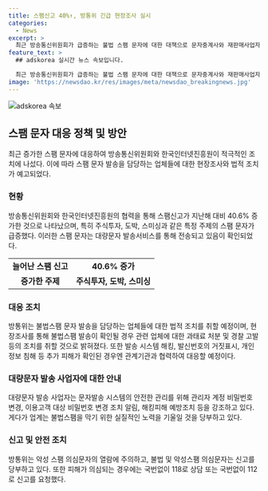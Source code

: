 ```yaml
---
title: 스팸신고 40%↑, 방통위 긴급 현장조사 실시
categories:
  - News
excerpt: >
  최근 방송통신위원회가 급증하는 불법 스팸 문자에 대한 대책으로 문자중계사와 재판매사업자에 대한 현장조사를 실시하고 있다. 스팸신고가 크게 증가하면서 주식투자, 도박, 스미싱과 같은 내용의 불법스팸이 증가했으며, 이에 따라 방통위는 긴급 점검 및 조사를 실시하고 있다. 불법스팸 발송이 확인되면 법적 처분 및 경찰고발 등을 통해 대응하고 있으며, 관련 피해 예방조치를 위해 과학기술정보통신부 등과 협력하고 있다. 방통위는 대량문자 발송 사업자에 대해 안전한 관리를 당부하고, 불법스팸에 대한 고객 보호를 강조하고 있다.
feature_text: >
  ## adskorea 실시간 뉴스 속보입니다.

  최근 방송통신위원회가 급증하는 불법 스팸 문자에 대한 대책으로 문자중계사와 재판매사업자에 대한 현장조사를 실시하고 있다. 스팸신고가 크게 증가하면서 주식투자, 도박, 스미싱과 같은 내용의 불법스팸이 증가했으며, 이에 따라 방통위는 긴급 점검 및 조사를 실시하고 있다. 불법스팸 발송이 확인되면 법적 처분 및 경찰고발 등을 통해 대응하고 있으며, 관련 피해 예방조치를 위해 과학기술정보통신부 등과 협력하고 있다. 방통위는 대량문자 발송 사업자에 대해 안전한 관리를 당부하고, 불법스팸에 대한 고객 보호를 강조하고 있다.
image: 'https://newsdao.kr/res/images/meta/newsdao_breakingnews.jpg'
---
```


<p><img src="https://newsdao.kr/res/images/meta/newsdao_breakingnews.jpg" alt="adskorea 속보" /></p>

<h2 data-ke-size="size26">스팸 문자 대응 정책 및 방안</h2>

<p data-ke-size="size16">최근 증가한 스팸 문자에 대응하여 방송통신위원회와 한국인터넷진흥원이 적극적인 조치에 나섰다. 이에 따라 스팸 문자 발송을 담당하는 업체들에 대한 현장조사와 법적 조치가 예고되었다.</p>

<h3>현황</h3>

<p data-ke-size="size16">방송통신위원회와 한국인터넷진흥원의 협력을 통해 스팸신고가 지난해 대비 40.6% 증가한 것으로 나타났으며, 특히 주식투자, 도박, 스미싱과 같은 특정 주제의 스팸 문자가 급증했다. 이러한 스팸 문자는 대량문자 발송서비스를 통해 전송되고 있음이 확인되었다.</p>

<table>
    <tr>
        <td style="text-align: center; height: 17px;"><b>늘어난 스팸 신고</b></td>
        <td style="text-align: center; height: 17px;"><b>40.6% 증가</b></td>
    </tr>
    <tr>
        <td style="text-align: center; height: 17px;"><b>증가한 주제</b></td>
        <td style="text-align: center; height: 17px;"><b>주식투자, 도박, 스미싱</b></td>
    </tr>
</table>

<h3>대응 조치</h3>

<p data-ke-size="size16">방통위는 불법스팸 문자 발송을 담당하는 업체들에 대한 법적 조치를 취할 예정이며, 현장조사를 통해 불법스팸 발송이 확인될 경우 관련 업체에 대한 과태료 처분 및 경찰 고발 등의 조치를 취할 것으로 밝혀졌다. 또한 발송 시스템 해킹, 발신번호의 거짓표시, 개인정보 침해 등 추가 피해가 확인된 경우엔 관계기관과 협력하여 대응할 예정이다.</p>

<h3>대량문자 발송 사업자에 대한 안내</h3>

<p data-ke-size="size16">대량문자 발송 사업자는 문자발송 시스템의 안전한 관리를 위해 관리자 계정 비밀번호 변경, 이용고객 대상 비밀번호 변경 조치 알림, 해킹피해 예방조치 등을 강조하고 있다. 게다가 업계는 불법스팸을 막기 위한 실질적인 노력을 기울일 것을 당부하고 있다.</p>

<h3>신고 및 안전 조치</h3>

<p data-ke-size="size16">방통위는 악성 스팸 의심문자의 열람에 주의하고, 불법 및 악성스팸 의심문자는 신고를 당부하고 있다. 또한 피해가 의심되는 경우에는 국번없이 118로 상담 또는 국번없이 112로 신고를 요청했다.</p>

<p data-ke-size="size16">&nbsp;</p>

